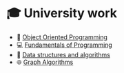 # 🎓 University work
- 🌌 [Object Oriented Programming](https://github.com/raul-dunca/object-oriented-programming)
- 💻 [Fundamentals of Programming](https://github.com/raul-dunca/-fundamentals-of-programming)
- 🧰 [Data structures and algorithms](https://github.com/raul-dunca/data-structures-and-algorithms)
- 🌐 [Graph Algorithms](https://github.com/raul-dunca/graph-algorithms)
